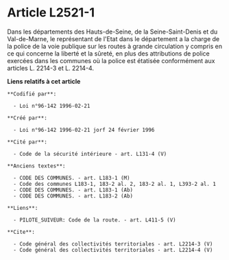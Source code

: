 # Article L2521-1

Dans les départements des Hauts-de-Seine, de la Seine-Saint-Denis et du Val-de-Marne, le représentant de l'Etat dans le
département a la charge de la police de la voie publique sur les routes à grande circulation y compris en ce qui concerne la
liberté et la sûreté, en plus des attributions de police exercées dans les communes où la police est étatisée conformément
aux articles L. 2214-3 et L. 2214-4.

**Liens relatifs à cet article**

	**Codifié par**:

	  - Loi n°96-142 1996-02-21

	**Créé par**:

	  - Loi n°96-142 1996-02-21 jorf 24 février 1996

	**Cité par**:

	  - Code de la sécurité intérieure - art. L131-4 (V)

	**Anciens textes**:

	  - CODE DES COMMUNES. - art. L183-1 (M)
	  - Code des communes L183-1, 183-2 al. 2, 183-2 al. 1, L393-2 al. 1
	  - CODE DES COMMUNES. - art. L183-1 (Ab)
	  - CODE DES COMMUNES. - art. L183-2 (Ab)

	**Liens**:

	  - PILOTE_SUIVEUR: Code de la route. - art. L411-5 (V)

	**Cite**:

	  - Code général des collectivités territoriales - art. L2214-3 (V)
	  - Code général des collectivités territoriales - art. L2214-4 (V)
